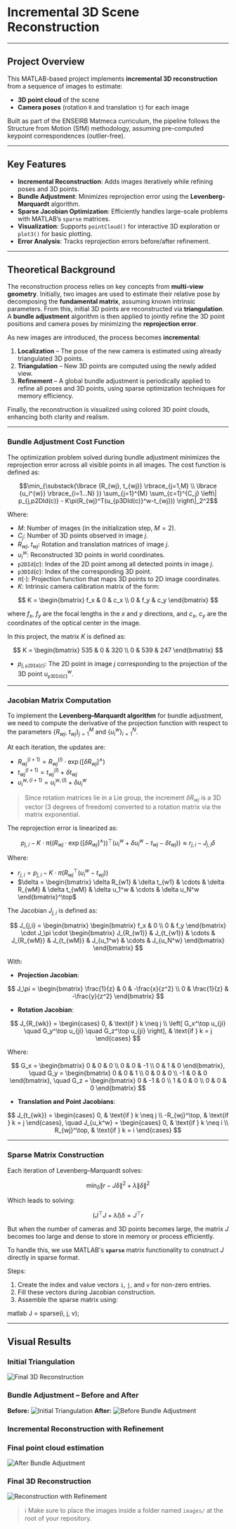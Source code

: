 # Incremental 3D Scene Reconstruction   

---

## Project Overview  
This MATLAB-based project implements **incremental 3D reconstruction** from a sequence of images to estimate:  
- **3D point cloud** of the scene  
- **Camera poses** (rotation `R` and translation `t`) for each image  

Built as part of the ENSEIRB Matmeca curriculum, the pipeline follows the Structure from Motion (SfM) methodology, assuming pre-computed keypoint correspondences (outlier-free).  

---

## Key Features  
- **Incremental Reconstruction**: Adds images iteratively while refining poses and 3D points.  
- **Bundle Adjustment**: Minimizes reprojection error using the **Levenberg-Marquardt** algorithm.  
- **Sparse Jacobian Optimization**: Efficiently handles large-scale problems with MATLAB’s `sparse` matrices.  
- **Visualization**: Supports `pointCloud()` for interactive 3D exploration or `plot3()` for basic plotting.  
- **Error Analysis**: Tracks reprojection errors before/after refinement.  

---

## Theoretical Background

The reconstruction process relies on key concepts from **multi-view geometry**. Initially, two images are used to estimate their relative pose by decomposing the **fundamental matrix**, assuming known intrinsic parameters. From this, initial 3D points are reconstructed via **triangulation**. A **bundle adjustment** algorithm is then applied to jointly refine the 3D point positions and camera poses by minimizing the **reprojection error**.

As new images are introduced, the process becomes **incremental**:
1. **Localization** – The pose of the new camera is estimated using already triangulated 3D points.
2. **Triangulation** – New 3D points are computed using the newly added view.
3. **Refinement** – A global bundle adjustment is periodically applied to refine all poses and 3D points, using sparse optimization techniques for memory efficiency.

Finally, the reconstruction is visualized using colored 3D point clouds, enhancing both clarity and realism.

---


### Bundle Adjustment Cost Function

The optimization problem solved during bundle adjustment minimizes the reprojection error across all visible points in all images. The cost function is defined as:

$$\min_{\substack{\lbrace {R_{wj}, t_{wj}} \rbrace_{j=1,M} \\ \lbrace {u_i^{w}} \rbrace_{i=1...N} }} \sum_{j=1}^{M} \sum_{c=1}^{C_j} \left\| p_{j,p2DId(c)} - K\pi(R_{wj}^T(u_{p3DId(c)}^w-t_{wj})) \right\|_2^2$$

Where:

- $M$: Number of images (in the initialization step, $M = 2$).
- $C_j$: Number of 3D points observed in image $j$.
- $R_{wj},\ t_{wj}$: Rotation and translation matrices of image $j$.
- $u_i^w$: Reconstructed 3D points in world coordinates.
- $\texttt{p2DId}(c)$: Index of the 2D point among all detected points in image $j$.
- $\texttt{p3DId}(c)$: Index of the corresponding 3D point.
- $\pi(\cdot)$: Projection function that maps 3D points to 2D image coordinates.
- $K$: Intrinsic camera calibration matrix of the form:

$$
K = 
\begin{bmatrix}
f_x & 0 & c_x \\
0 & f_y & c_y
\end{bmatrix}
$$

where $f_x$, $f_y$ are the focal lengths in the $x$ and $y$ directions, and $c_x$, $c_y$ are the coordinates of the optical center in the image.

In this project, the matrix $K$ is defined as:

$$
K = 
\begin{bmatrix}
535 & 0 & 320 \\
0 & 539 & 247
\end{bmatrix}
$$

- $p_{j,\texttt{p2DId}(c)}$: The 2D point in image $j$ corresponding to the projection of the 3D point $u^w_{\texttt{p3DId}(c)}$.
---



### Jacobian Matrix Computation

To implement the **Levenberg–Marquardt algorithm** for bundle adjustment, we need to compute the derivative of the projection function with respect to the parameters $\{R_{wj},\ t_{wj}\}_{j=1}^{M}$ and $\{u_i^w\}_{i=1}^{N}$.

At each iteration, the updates are:

- $R_{wj}^{(l+1)} = R_{wj}^{(l)} \cdot \exp([\delta R_{wj}]^\wedge)$  
- $t_{wj}^{(l+1)} = t_{wj}^{(l)} + \delta t_{wj}$  
- $u_i^{w,(l+1)} = u_i^{w,(l)} + \delta u_i^w$

> Since rotation matrices lie in a Lie group, the increment $\delta R_{wj}$ is a 3D vector (3 degrees of freedom) converted to a rotation matrix via the matrix exponential.

The reprojection error is linearized as:

$$
p_{j,i} - K \cdot \pi\left( (R_{wj} \cdot \exp([\delta R_{wj}]^\wedge))^\top (u_i^w + \delta u_i^w - t_{wj} - \delta t_{wj}) \right) \approx r_{j,i} - J_{j,i} \delta
$$

Where:

- $r_{j,i} = p_{j,i} - K \cdot \pi(R_{wj}^\top (u_i^w - t_{wj}))$
- $\delta = \begin{bmatrix} \delta R_{w1} & \delta t_{w1} & \cdots & \delta R_{wM} & \delta t_{wM} & \delta u_1^w & \cdots & \delta u_N^w \end{bmatrix}^\top$

The Jacobian $J_{j,i}$ is defined as:

$$
J_{j,i} = 
\begin{bmatrix}
\begin{bmatrix}
f_x & 0 \\
0 & f_y
\end{bmatrix}
\cdot J_\pi \cdot
\begin{bmatrix}
J_{R_{w1}} & J_{t_{w1}} & \cdots & J_{R_{wM}} & J_{t_{wM}} & J_{u_1^w} & \cdots & J_{u_N^w}
\end{bmatrix}
\end{bmatrix}
$$

With:

- **Projection Jacobian**:

$$
J_\pi = 
\begin{bmatrix}
\frac{1}{z} & 0 & -\frac{x}{z^2} \\
0 & \frac{1}{z} & -\frac{y}{z^2}
\end{bmatrix}
$$

- **Rotation Jacobian**:

$$
J_{R_{wk}} = 
\begin{cases}
0, & \text{if } k \neq j \\
\left[ G_x^\top u_{ji} \quad G_y^\top u_{ji} \quad G_z^\top u_{ji} \right], & \text{if } k = j
\end{cases}
$$

Where:

$$
G_x =
\begin{bmatrix}
0 & 0 & 0 \\
0 & 0 & -1 \\
0 & 1 & 0
\end{bmatrix}, \quad
G_y =
\begin{bmatrix}
0 & 0 & 1 \\
0 & 0 & 0 \\
-1 & 0 & 0
\end{bmatrix}, \quad
G_z =
\begin{bmatrix}
0 & -1 & 0 \\
1 & 0 & 0 \\
0 & 0 & 0
\end{bmatrix}
$$

- **Translation and Point Jacobians**:

$$
J_{t_{wk}} =
\begin{cases}
0, & \text{if } k \neq j \\
-R_{wj}^\top, & \text{if } k = j
\end{cases}, \quad
J_{u_k^w} =
\begin{cases}
0, & \text{if } k \neq i \\
R_{wj}^\top, & \text{if } k = i
\end{cases}
$$

---

### Sparse Matrix Construction

Each iteration of Levenberg–Marquardt solves:

$$
\min_{\delta} \| r - J \delta \|^2 + \lambda \| \delta \|^2
$$

Which leads to solving:

$$
(J^\top J + \lambda I)\delta = J^\top r
$$

But when the number of cameras and 3D points becomes large, the matrix $J$ becomes too large and dense to store in memory or process efficiently.

To handle this, we use MATLAB's **`sparse`** matrix functionality to construct $J$ directly in sparse format.

Steps:

1. Create the index and value vectors `i`, `j`, and `v` for non-zero entries.
2. Fill these vectors during Jacobian construction.
3. Assemble the sparse matrix using:

matlab
J = sparse(i, j, v);


---

## Visual Results

### Initial Triangulation
![Final 3D Reconstruction](images/fig.png)


### Bundle Adjustment – Before and After
**Before:**
![Initial Triangulation](images/im1_before.png)
**After:**
![Before Bundle Adjustment](images/im1_after.png)

### Incremental Reconstruction with Refinement


### Final point cloud estimation

![After Bundle Adjustment](images/resultat.png)
### Final 3D Reconstruction
![Reconstruction with Refinement](images/resulttt.png)

> ℹ️ Make sure to place the images inside a folder named `images/` at the root of your repository.
